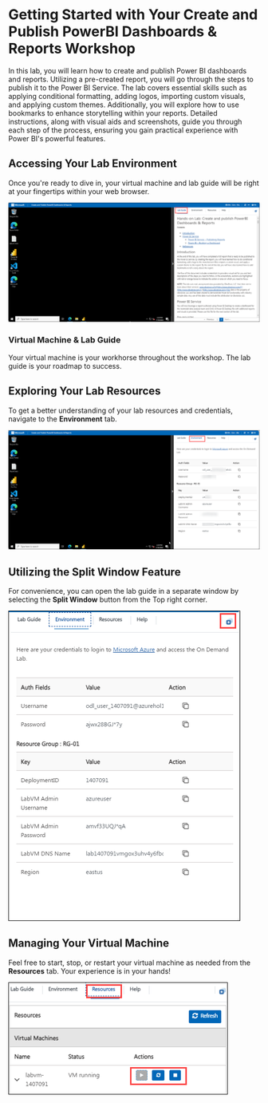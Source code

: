 # Getting Started with Your Create and Publish PowerBI Dashboards & Reports Workshop
 
In this lab, you will learn how to create and publish Power BI dashboards and reports. Utilizing a pre-created report, you will go through the steps to publish it to the Power BI Service. The lab covers essential skills such as applying conditional formatting, adding logos, importing custom visuals, and applying custom themes. Additionally, you will explore how to use bookmarks to enhance storytelling within your reports. Detailed instructions, along with visual aids and screenshots, guide you through each step of the process, ensuring you gain practical experience with Power BI's powerful features.

## Accessing Your Lab Environment
 
Once you're ready to dive in, your virtual machine and lab guide will be right at your fingertips within your web browser.

  ![image](../Images/pb65.png)

### Virtual Machine & Lab Guide
 
Your virtual machine is your workhorse throughout the workshop. The lab guide is your roadmap to success.
 
## Exploring Your Lab Resources
 
To get a better understanding of your lab resources and credentials, navigate to the **Environment** tab.

   ![image](../Images/pb64.png)

## Utilizing the Split Window Feature
 
For convenience, you can open the lab guide in a separate window by selecting the **Split Window** button from the Top right corner.

   ![image](../Images/pb67.png)
   
## Managing Your Virtual Machine
 
Feel free to start, stop, or restart your virtual machine as needed from the **Resources** tab. Your experience is in your hands!

   ![image](../Images/pb66.png)
